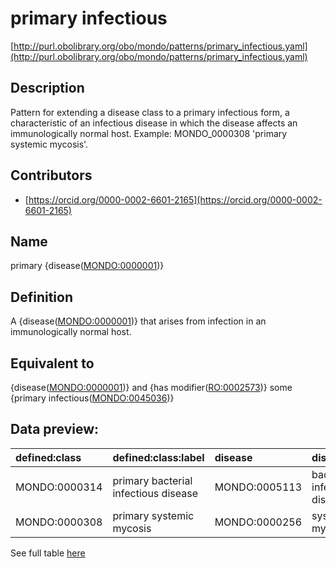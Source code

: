 # primary infectious 

[http://purl.obolibrary.org/obo/mondo/patterns/primary_infectious.yaml](http://purl.obolibrary.org/obo/mondo/patterns/primary_infectious.yaml)
## Description 


Pattern for extending a disease class to a primary infectious form, a characteristic of an infectious disease in which the disease affects an immunologically normal host. Example: MONDO_0000308 'primary systemic mycosis'.
## Contributors 
* [https://orcid.org/0000-0002-6601-2165](https://orcid.org/0000-0002-6601-2165) 
## Name 

primary {disease\([MONDO:0000001](http://purl.obolibrary.org/obo/MONDO_0000001)\)}

## Definition 

A {disease\([MONDO:0000001](http://purl.obolibrary.org/obo/MONDO_0000001)\)} that arises from infection in an immunologically normal host.

## Equivalent to 

{disease\([MONDO:0000001](http://purl.obolibrary.org/obo/MONDO_0000001)\)} and {has modifier\([RO:0002573](http://purl.obolibrary.org/obo/RO_0002573)\)} some {primary infectious\([MONDO:0045036](http://purl.obolibrary.org/obo/MONDO_0045036)\)}

## Data preview: 
| defined:class                                | defined:class:label                  | disease                                      | disease:label                |
|:---------------------------------------------|:-------------------------------------|:---------------------------------------------|:-----------------------------|
| MONDO:0000314 | primary bacterial infectious disease | MONDO:0005113 | bacterial infectious disease |
| MONDO:0000308 | primary systemic mycosis             | MONDO:0000256 | systemic mycosis             |

See full table [here](https://github.com/monarch-initiative/mondo/blob/master/src/patterns/data/matches/primary_infectious.tsv) 

